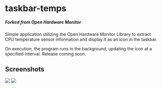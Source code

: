 # taskbar-temps
##### Forked from Open Hardware Monitor

Simple application utilizing the Open Hardware Monitor Library to extract CPU temperature sensor information and 
display it as an icon in the taskbar. 

On execution, the program runs in the background, updating the icon at a specified interval. 
Release coming soon.


Screenshots
----
![](https://i.imgur.com/NnAbMkl.png)
![](https://i.imgur.com/MOwmy9T.png)
